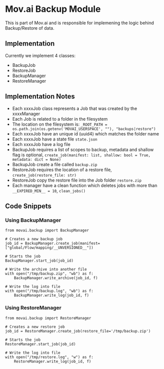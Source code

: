# Mov.ai Backup Module

This is part of Mov.ai and is responsible for implemening the logic behind Backup/Restore of data.

## Implementation

Currently we implement 4 classes:
- BackupJob
- RestoreJob
- BackupManager
- RestoreManager

## Implementation Notes

- Each xxxxJob class represents a Job that was created by the xxxxManager
- Each Job is related to a folder in the filesystem
- The location on the filesystem is: ```_ROOT_PATH = os.path.join(os.getenv('MOVAI_USERSPACE', ""), "backups|restore")```
- Each xxxxJob have an unique id (uuid4) which matches the folder name 
- Each xxxxJob have a state file ```state.json```
- Each xxxxJob have a log file
- BackupJob requires a list of scopes to backup, metadata and shallow flag is optional, ```create_job(manifest: list, shallow: bool = True, metadata: dict = None)```
- BackupJob create a file called ```backup.zip```
- RestoreJob requires the location of a restore file, ```create_job(restore_file: str)```
- RestoreJob copy the restore file into the Job folder ```restore.zip```
- Each manager have a clean function which deletes jobs with more than ```__EXPIRED_MIN__ = 10```, ```clean_jobs()```

## Code Snippets

### Using BackupManager
```
from movai.backup import BackupManager

# Creates a new backup job
job_id = BackupManager.create_job(manifest=["global/Flow/mapping/__UNVERSIONED__"])

# Starts the job
BackupManager.start_job(job_id)

# Write the archive into another file
with open("/tmp/backup.zip", "wb") as f:
    BackupManager.write_archive(job_id, f)

# Write the log into file
with open("/tmp/backup.log", "wb") as f:
    BackupManager.write_log(job_id, f)
```
  
### Using RestoreManager
```
from movai.backup import RestoreManager

# Creates a new restore job
job_id = RestoreManager.create_job(restore_file='/tmp/backup.zip')

# Starts the job
RestoreManager.start_job(job_id)

# Write the log into file
with open("/tmp/restore.log", "w") as f:
    RestoreManager.write_log(job_id, f)
```
  
